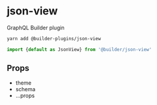 # json-view

GraphQL Builder plugin 

```sh
yarn add @builder-plugins/json-view
```

```jsx
import {default as JsonView} from '@builder/json-view'
```

## Props

- theme
- schema 
- ...props
